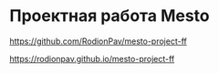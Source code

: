 # Проектная работа Mesto
https://github.com/RodionPav/mesto-project-ff

https://rodionpav.github.io/mesto-project-ff
